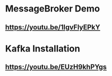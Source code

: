 # MessageBroker Demo
## https://youtu.be/1IgvFlyEPkY

# Kafka Installation
## https://youtu.be/EUzH9khPYgs
